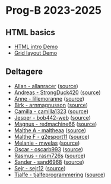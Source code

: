 # Prog-B 2023-2025

## HTML basics
- [HTML intro Demo](html-demo/)
- [Grid layout Demo](grid-css-demo/)

## Deltagere

- [Allan - allanracer](https://allanracer.github.io/) ([source](https://github.com/allanracer/allanracer.github.io))
- [Andreas - StrongDuck420](https://StrongDuck420.github.io/) ([source](https://github.com/StrongDuck420/StrongDuck420.github.io))
- [Anne - lillemoranne](https://lillemoranne.github.io/) ([source](https://github.com/lillemoranne/lillemoranne.github.io))
- [Birk - arnmagnusson](https://arnmagnusson.github.io/) ([source](https://github.com/arnmagnusson/arnmagnusson.github.io))
- [Camilla - camilla1323](https://camilla1323.github.io/) ([source](https://github.com/camilla1323/camilla1323.github.io))
- [Jesper - bob442-web](https://bob442-web.github.io/) ([source](https://github.com/bob442-web/bob442-web.github.io))
- [Magnus - redmachine66](https://redmachine66.github.io/) ([source](https://github.com/redmachine66/redmachine66.github.io))
- [Malthe A - maltheaa](https://maltheaa.github.io/) ([source](https://github.com/maltheaa/maltheaa.github.io))
- [Malthe F - g2esport11](https://g2esport11.github.io/) ([source](https://github.com/g2esport11/g2esport11.github.io))
- [Melanie - mwelas](https://mwelas.github.io/) ([source](https://github.com/mwelas/mwelas.github.io))
- [Oscar - oscarb993](https://oscarb993.github.io/) ([source](https://github.com/oscarb993/oscarb993.github.io))
- [Rasmus - rasm726s](https://rasm726s.github.io/) ([source](https://github.com/rasm726s/rasm726s.github.io))
- [Sander - sand6968](https://sand6968.github.io/) ([source](https://github.com/sand6968/sand6968.github.io))
- [Sejr - sejr12](https://sejr12.github.io/) ([source](https://github.com/sejr12/sejr12.github.io))
- [Tjalfe - tjalfeprogrammering](https://tjalfeprogrammering.github.io/) ([source](https://github.com/tjalfeprogrammering/tjalfeprogrammering.github.io))
